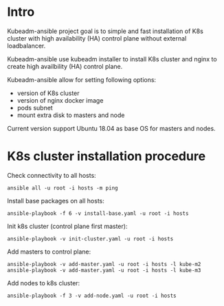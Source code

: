 
# Intro

Kubeadm-ansible project goal is to simple and fast installation of K8s cluster with high availability (HA) control plane without external loadbalancer.

Kubeadm-ansible use kubeadm installer to install K8s cluster and nginx to create high availbility (HA) control plane.

Kubeadm-ansible allow for setting following options:
- version of K8s cluster 
- version of nginx docker image
- pods subnet
- mount extra disk to masters and node 

Current version support Ubuntu 18.04 as base OS for masters and nodes.


# K8s cluster installation procedure

Check connectivity to all hosts:
```
ansible all -u root -i hosts -m ping
```

Install base packages on all hosts:
```
ansible-playbook -f 6 -v install-base.yaml -u root -i hosts
```

Init k8s cluster (control plane first master):
```
ansible-playbook -v init-cluster.yaml -u root -i hosts
```

Add masters to control plane:
```
ansible-playbook -v add-master.yaml -u root -i hosts -l kube-m2
ansible-playbook -v add-master.yaml -u root -i hosts -l kube-m3
```

Add nodes to k8s cluster:
```
ansible-playbook -f 3 -v add-node.yaml -u root -i hosts
```

